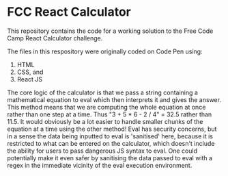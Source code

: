 # FCC React Calculator

This repository contains the code for a working solution to the Free Code Camp React Calculator challenge.

The files in this respository were originally coded on Code Pen using:
1. HTML
2. CSS, and
3. React JS

The core logic of the calculator is that we pass a string containing a mathematical equation to eval which then interprets it and gives the answer.
This method means that we are computing the whole equation at once rather than one step at a time.
Thus "3 + 5 * 6 - 2 / 4" = 32.5 rather than 11.5. It would obviously be a lot easier to handle smaller chunks of the equation at a time using the other method!
Eval has security concerns, but in a sense the data being inputted to eval is 'sanitised' here, because it is restricted to what can be entered on the calculator, which doesn't include the ability for users to pass dangerous JS syntax to eval.
One could potentially make it even safer by sanitising the data passed to eval with a regex in the immediate vicinity of the eval execution environment.

